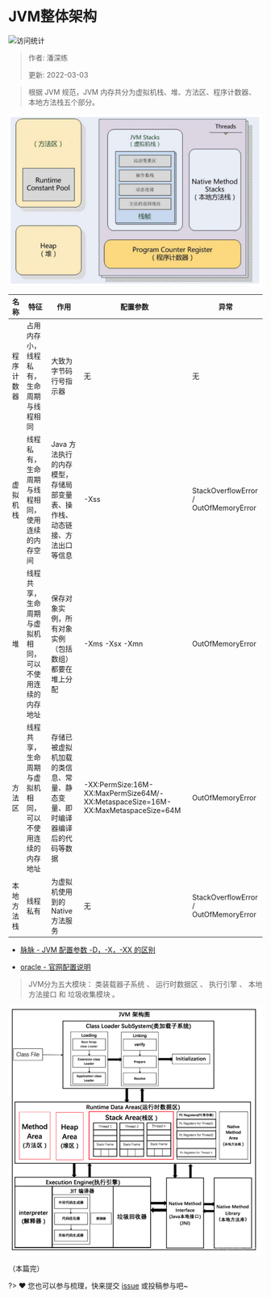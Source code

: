 # JVM整体架构

![访问统计](https://visitor-badge.glitch.me/badge?page_id=senlypan.jvm.02-jvm-framework&left_color=blue&right_color=red)

> 作者: 潘深练
>
> 更新: 2022-03-03

> 根据 JVM 规范，JVM 内存共分为虚拟机栈、堆、方法区、程序计数器、本地方法栈五个部分。


![02-jvm-framework-001](../_media/image/02-jvm-framework/02-jvm-framework-001.png)

| 名称 |特征|作用|配置参数|异常|
|----|----|----|----|----|
| 程序计数器 | 占用内存小，线程私有，生命周期与线程相同 | 大致为字节码行号指示器 | 无 | 无 |
| 虚拟机栈 | 线程私有，生命周期与线程相同，使用连续的内存空间 | Java 方法执行的内存模型，存储局部变量表、操作栈、动态链接、方法出口等信息 | -Xss | StackOverflowError / OutOfMemoryError |
| 堆 | 线程共享，生命周期与虚拟机相同，可以不使用连续的内存地址 | 保存对象实例，所有对象实例（包括数组）都要在堆上分配 | -Xms -Xsx -Xmn | OutOfMemoryError |
| 方法区 | 线程共享，生命周期与虚拟机相同，可以不使用连续的内存地址 | 存储已被虚拟机加载的类信息、常量、静态变量、即时编译器编译后的代码等数据 | -XX:PermSize:16M- XX:MaxPermSize64M/-XX:MetaspaceSize=16M- XX:MaxMetaspaceSize=64M | OutOfMemoryError |
| 本地方法栈 | 线程私有 | 为虚拟机使用到的Native 方法服务 | 无 | StackOverflowError / OutOfMemoryError |


- [脉脉 - JVM 配置参数 -D，-X，-XX 的区别](https://maimai.cn/article/detail?fid=1746100451&efid=GV6IPqNP4bUVyx7e05TVsA)

- [oracle - 官网配置说明](https://docs.oracle.com/javase/8/docs/technotes/tools/windows/java.html)


> JVM分为五大模块： 类装载器子系统 、 运行时数据区 、 执行引擎 、 本地方法接口 和 垃圾收集模块 。

![02-jvm-framework-002](../_media/image/02-jvm-framework/02-jvm-framework-002.png)

（本篇完）

?> ❤️ 您也可以参与梳理，快来提交 [issue](https://github.com/senlypan/jvm-docs/issues) 或投稿参与吧~